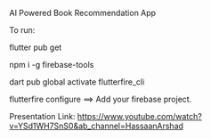 AI Powered Book Recommendation App



To run:

flutter pub get

npm i -g firebase-tools

dart pub global activate  flutterfire_cli

flutterfire configure ==> Add your firebase project.



Presentation Link: https://www.youtube.com/watch?v=YSd1WH7SnS0&ab_channel=HassaanArshad
